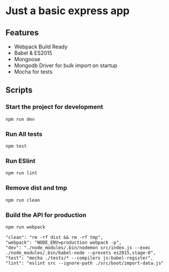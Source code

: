# Just a basic express app

## Features

* Webpack Build Ready
* Babel & ES2015
* Mongoose
* Mongodb Driver for bulk import on startup
* Mocha for tests

## Scripts

### Start the project for development
```
npm run dev
```

### Run All tests
```
npm test
```

### Run ESlint
```
npm run lint
```

### Remove dist and tmp
```
npm run clean
```

### Build the API for production
```
npm run webpack
```


    "clean": "rm -rf dist && rm -rf tmp",
    "webpack": "NODE_ENV=production webpack -p",
    "dev": "./node_modules/.bin/nodemon src/index.js --exec ./node_modules/.bin/babel-node --presets es2015,stage-0",
    "test": "mocha ./tests/* --compilers js:babel-register",
    "lint": "eslint src --ignore-path ./src/boot/import-data.js"